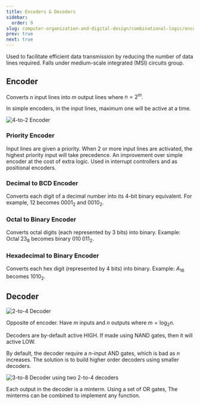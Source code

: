 ```yaml
---
title: Encoders & Decoders
sidebar:
  order: 9
slug: computer-organization-and-digital-design/combinational-logic/encoders-decoders
prev: true
next: true
---
```


Used to facilitate efficient data transmission by reducing the number of data
lines required. Falls under medium-scale integrated (MSI) circuits group.

## Encoder

Converts $n$ input lines into $m$ output lines where $n = 2^m$.

In simple encoders, in the input lines, maximum one will be active at a time.

![4-to-2 Encoder](/images/codd/4-to-2-encoder.jpg)

### Priority Encoder

Input lines are given a priority. When 2 or more input lines are activated, the
highest priority input will take precedence. An improvement over simple encoder
at the cost of extra logic. Used in interrupt controllers and as positional
encoders.

### Decimal to BCD Encoder

Converts each digit of a decimal number into its 4-bit binary equivalent. For
example, $12$ becomes $0001_2$ and $0010_2$.

### Octal to Binary Encoder

Converts octal digits (each represented by 3 bits) into binary. Example: Octal
$23_8$ becomes binary $010\;011_2$.

### Hexadecimal to Binary Encoder

Converts each hex digit (represented by 4 bits) into binary. Example: $A_{16}$
becomes $1010_2$.

## Decoder

![2-to-4 Decoder](/images/codd/2-to-4-decoder.jpg)

Opposite of encoder. Have $m$ inputs and $n$ outputs where $m = \log_2{n}$.

Decoders are by-default active HIGH. If made using NAND gates, then it will
active LOW.

By default, the decoder require a $n$-input AND gates, which is bad as $n$
increases. The solution is to build higher order decoders using smaller
decoders.

![3-to-8 Decoder using two 2-to-4 decoders](/images/codd/3-to-8-decoder-using-2-to-4-decoders.jpg)

Each output in the decoder is a minterm. Using a set of OR gates, The minterms can be combined to implement any function.
